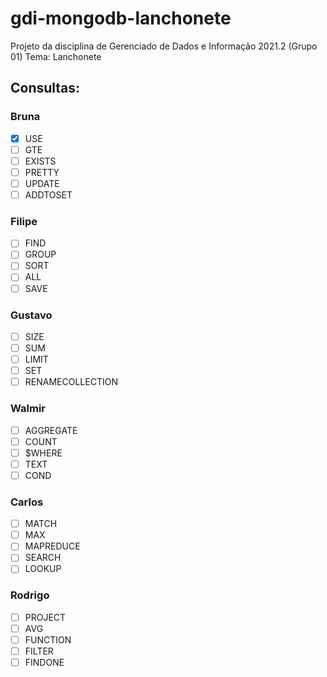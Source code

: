 # gdi-mongodb-lanchonete
Projeto da disciplina de Gerenciado de Dados e Informação 2021.2 (Grupo 01)
Tema: Lanchonete

## Consultas:

### Bruna
- [x] USE
- [ ] GTE
- [ ] EXISTS
- [ ] PRETTY
- [ ] UPDATE
- [ ] ADDTOSET

### Filipe
- [ ] FIND
- [ ] GROUP
- [ ] SORT
- [ ] ALL
- [ ] SAVE

### Gustavo
- [ ] SIZE
- [ ] SUM
- [ ] LIMIT
- [ ] SET
- [ ] RENAMECOLLECTION

### Walmir
- [ ] AGGREGATE
- [ ] COUNT
- [ ] $WHERE
- [ ] TEXT
- [ ] COND

### Carlos
- [ ] MATCH
- [ ] MAX
- [ ] MAPREDUCE
- [ ] SEARCH
- [ ] LOOKUP

### Rodrigo
- [ ] PROJECT
- [ ] AVG
- [ ] FUNCTION
- [ ] FILTER
- [ ] FINDONE